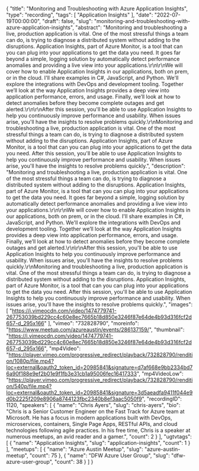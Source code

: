{
  "title": "Monitoring and Troubleshooting with Azure Application Insights",
  "type": "recording",
  "tags": [
    "Application Insights"
  ],
  "date": "2022-07-19T00:00:00",
  "draft": false,
  "slug": "monitoring-and-troubleshooting-with-azure-application-insights",
  "abstract": "Monitoring and troubleshooting a live, production application is vital. One of the most stressful things a team can do, is trying to diagnose a distributed system without adding to the disruptions. Application Insights, part of Azure Monitor, is a tool that can you can plug into your applications to get the data you need. It goes far beyond a simple, logging solution by automatically detect performance anomalies and providing a live view into your applications.\r\n\r\nWe will cover how to enable Application Insights in our applications, both on prem, or in the cloud. I'll share examples in C#, JavaScript, and Python. We'll explore the integrations with DevOps and development tooling. Together we’ll look at the way Application Insights provides a deep view into application performance, errors, and usage. Finally, we’ll look at how to detect anomalies before they become complete outages and get alerted.\r\n\r\nAfter this session, you'll be able to use Application Insights to help you continuously improve performance and usability. When issues arise, you'll have the insights to resolve problems quickly.\r\nMonitoring and troubleshooting a live, production application is vital. One of the most stressful things a team can do, is trying to diagnose a distributed system without adding to the disruptions. Application Insights, part of Azure Monitor, is a tool that can you can plug into your applications to get the data you need. After this session, you'll be able to use Application Insights to help you continuously improve performance and usability. When issues arise, you'll have the insights to resolve problems quickly.",
  "description": "Monitoring and troubleshooting a live, production application is vital. One of the most stressful things a team can do, is trying to diagnose a distributed system without adding to the disruptions. Application Insights, part of Azure Monitor, is a tool that can you can plug into your applications to get the data you need. It goes far beyond a simple, logging solution by automatically detect performance anomalies and providing a live view into your applications.\r\n\r\nWe will cover how to enable Application Insights in our applications, both on prem, or in the cloud. I'll share examples in C#, JavaScript, and Python. We'll explore the integrations with DevOps and development tooling. Together we’ll look at the way Application Insights provides a deep view into application performance, errors, and usage. Finally, we’ll look at how to detect anomalies before they become complete outages and get alerted.\r\n\r\nAfter this session, you'll be able to use Application Insights to help you continuously improve performance and usability. When issues arise, you'll have the insights to resolve problems quickly.\r\nMonitoring and troubleshooting a live, production application is vital. One of the most stressful things a team can do, is trying to diagnose a distributed system without adding to the disruptions. Application Insights, part of Azure Monitor, is a tool that can you can plug into your applications to get the data you need. After this session, you'll be able to use Application Insights to help you continuously improve performance and usability. When issues arise, you'll have the insights to resolve problems quickly.",
  "images": [
    "https://i.vimeocdn.com/video/1474779741-267753039bd229cc4c60e8ec7665b18d850e3246f87e64de4b93d316fcf2d657-d_295x166"
  ],
  "vimeo": "732828790",
  "moreinfo": "https://www.meetup.com/azureaustin/events/286137159/",
  "thumbnail": "https://i.vimeocdn.com/video/1474779741-267753039bd229cc4c60e8ec7665b18d850e3246f87e64de4b93d316fcf2d657-d_295x166",
  "mp4Video": "https://player.vimeo.com/progressive_redirect/playback/732828790/rendition/1080p/file.mp4?loc=external&oauth2_token_id=20985841&signature=d7af668e9bb2334bd76a90f188e9ef2b01e9f1fb3e31cb1a95006fec16417333",
  "mp4VideoLow": "https://player.vimeo.com/progressive_redirect/playback/732828790/rendition/540p/file.mp4?loc=external&oauth2_token_id=20985841&signature=3d5aeadfa9411f044e9d0b2225f209e8906a8744123fbc2340b8ef3aac5050f9",
  "recordingID": 1120,
  "speakers": [
    {
      "name": "Chris Ayers",
      "slug": "chris-ayers",
      "bio": "Chris is a Senior Customer Engineer on the Fast Track for Azure team at Microsoft. He has a focus in modern applications built with DevOps, microservices, containers, Single Page Apps, RESTful APIs, and cloud technologies following agile practices. In his free time, Chris is a speaker at numerous meetups, an avid reader and a gamer.",
      "count": 2
    }
  ],
  "ugtvtags": [
    {
      "name": "Application Insights",
      "slug": "application-insights",
      "count": 1
    }
  ],
  "meetups": [
    {
      "name": "Azure Austin Meetup",
      "slug": "azure-austin-meetup",
      "count": 75
    },
    {
      "name": "DFW Azure User Group",
      "slug": "dfw-azure-user-group",
      "count": 38
    }
  ]
}